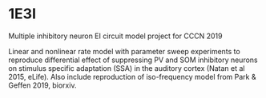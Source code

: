 # 1E3I
Multiple inhibitory neuron EI circuit model project for CCCN 2019

Linear and nonlinear rate model with parameter sweep experiments to reproduce differential effect of suppressing PV and SOM inhibitory neurons on stimulus specific adaptation (SSA) in the auditory cortex (Natan et al 2015, eLife). Also include reproduction of iso-frequency model from Park & Geffen 2019, biorxiv.
